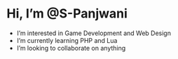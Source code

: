 # Hi, I’m @S-Panjwani

- I’m interested in Game Development and Web Design
- I’m currently learning PHP and Lua
- I’m looking to collaborate on anything

<!---
S-Panjwani/S-Panjwani is a special repository because its `README.md` (this file) appears on your GitHub profile.
You can click the Preview link to take a look at your changes.
--->
